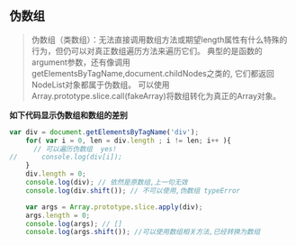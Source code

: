 ## 伪数组

> 伪数组（类数组）：无法直接调用数组方法或期望length属性有什么特殊的行为，但仍可以对真正数组遍历方法来遍历它们。
典型的是函数的argument参数，还有像调用getElementsByTagName,document.childNodes之类的,
它们都返回NodeList对象都属于伪数组。
可以使用Array.prototype.slice.call(fakeArray)将数组转化为真正的Array对象。

**如下代码显示伪数组和数组的差别**
``` js
var div = document.getElementsByTagName('div');
    for( var i = 0, len = div.length ; i != len; i++ ){
      // 可以遍历伪数组  yes!
//      console.log(div[i]);
    }
    div.length = 0;
    console.log(div); // 依然是原数组,上一句无效
    console.log(div.shift()); // 不可以使用,伪数组 typeError

    var args = Array.prototype.slice.apply(div);
    args.length = 0;
    console.log(args); // []
    console.log(args.shift()); //可以使用数组相关方法,已经转换为数组

```
